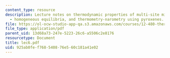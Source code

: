 ```yaml
---
content_type: resource
description: Lecture notes on thermodynamic properties of multi-site mineral solutions
  - homogeneous equilibria, and thermometry-narometry using pyroxenes.
file: https://ol-ocw-studio-app-qa.s3.amazonaws.com/courses/12-480-thermodynamics-for-geoscientists-fall-2006/925ab0fef768540876e560c181a41e02_lec6.pdf
file_type: application/pdf
parent_uid: 13d68a73-247e-5223-26c6-a5506c2e8176
resourcetype: Document
title: lec6.pdf
uid: 925ab0fe-f768-5408-76e5-60c181a41e02
---
```

